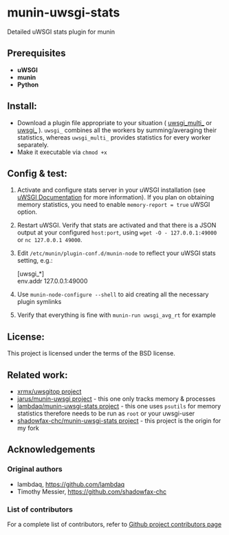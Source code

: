 # munin-uwsgi-stats

Detailed uWSGI stats plugin for munin

## Prerequisites
* **uWSGI**
* **munin**
* **Python**

## Install:

* Download a plugin file appropriate to your situation ( [uwsgi_multi_](https://github.com/PF4Public/munin-uwsgi-stats/raw/master/uwsgi_multi_) or [uwsgi_](https://github.com/PF4Public/munin-uwsgi-stats/raw/master/uwsgi_) ). `uwsgi_` combines all the workers by summing/averaging their statistics, whereas `uwsgi_multi_` provides statistics for every worker separately.
* Make it executable via `chmod +x`

## Config & test:

1. Activate and configure stats server in your uWSGI installation (see [uWSGI Documentation](http://uwsgi-docs.readthedocs.io/en/latest/StatsServer.html) for more information). If you plan on obtaining memory statistics, you need to enable `memory-report = true` uWSGI option.
2. Restart uWSGI. Verify that stats are activated and that there is a JSON output at your configured `host:port`, using `wget -O - 127.0.0.1:49000` or `nc 127.0.0.1 49000`.
3. Edit `/etc/munin/plugin-conf.d/munin-node` to reflect your uWSGI stats setting, e.g.:

    [uwsgi_*]    
    env.addr 127.0.0.1:49000

4. Use `munin-node-configure --shell` to aid creating all the necessary plugin symlinks
5. Verify that everything is fine with `munin-run uwsgi_avg_rt` for example

## License:

This project is licensed under the terms of the BSD license.

## Related work:

* [xrmx/uwsgitop project](https://github.com/xrmx/uwsgitop)
* [jarus/munin-uwsgi project](https://github.com/jarus/munin-uwsgi) - this one only tracks memory & processes
* [lambdaq/munin-uwsgi-stats project](https://github.com/lambdaq/munin-uwsgi-stats) - this one uses `psutils` for memory statistics therefore needs to be run as `root` or your uwsgi-user
* [shadowfax-chc/munin-uwsgi-stats project](https://github.com/shadowfax-chc/munin-uwsgi-stats) - this project is the origin for my fork

## Acknowledgements
### Original authors

* lambdaq, https://github.com/lambdaq
* Timothy Messier, https://github.com/shadowfax-chc

### List of contributors

For a complete list of contributors, refer to [Github project contributors page](https://github.com/PF4Public/munin-uwsgi-stats/graphs/contributors)
